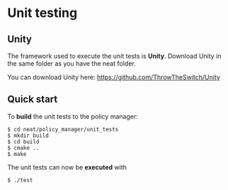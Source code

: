 # Unit testing

## Unity

The framework used to execute the unit tests is **Unity**. Download Unity in the same folder as you have the neat folder.

You can download Unity here:  https://github.com/ThrowTheSwitch/Unity


## Quick start

To **build** the unit tests to the policy manager:

```
$ cd neat/policy_manager/unit_tests
$ mkdir build
$ cd build
$ cmake ..
$ make
```

The unit tests can now be **executed** with

```
$ ./test
```
